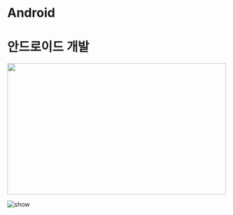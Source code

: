 # Android
안드로이드 개발
=========
<img src="https://www.pinclipart.com/picdir/big/551-5511063_brand-guidelines-android-logo-clipart.png" width="500" height="300"/>

![show](https://www.pinclipart.com/picdir/big/453-4532374_android-development-summer-training-in-jaipur-android-app.png)

